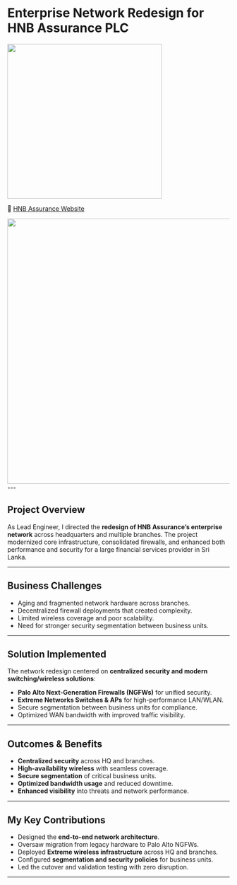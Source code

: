 # Enterprise Network Redesign for HNB Assurance PLC
<p>
  <img src="https://img.shields.io/badge/Role-Lead%20Network%20%26%20Security%20Engineer-blue" width="350">
</p>

🔗 [HNB Assurance Website](https://www.hnbassurance.com)  

<img src="https://img.shields.io/badge/Sanitized-All%20configs%2C%20IPs%20%26%20diagrams%20are%20sanitized.%20No%20customer%20data%20exposed.-red" width="600">
---

## Project Overview
As Lead Engineer, I directed the **redesign of HNB Assurance’s enterprise network** across headquarters and multiple branches. The project modernized core infrastructure, consolidated firewalls, and enhanced both performance and security for a large financial services provider in Sri Lanka.  

---

## Business Challenges
- Aging and fragmented network hardware across branches.  
- Decentralized firewall deployments that created complexity.  
- Limited wireless coverage and poor scalability.  
- Need for stronger security segmentation between business units.  

---

## Solution Implemented
The network redesign centered on **centralized security and modern switching/wireless solutions**:  
- **Palo Alto Next-Generation Firewalls (NGFWs)** for unified security.  
- **Extreme Networks Switches & APs** for high-performance LAN/WLAN.  
- Secure segmentation between business units for compliance.  
- Optimized WAN bandwidth with improved traffic visibility.  

---

## Outcomes & Benefits
- **Centralized security** across HQ and branches.  
- **High-availability wireless** with seamless coverage.  
- **Secure segmentation** of critical business units.  
- **Optimized bandwidth usage** and reduced downtime.  
- **Enhanced visibility** into threats and network performance.  

---

## My Key Contributions
- Designed the **end-to-end network architecture**.  
- Oversaw migration from legacy hardware to Palo Alto NGFWs.  
- Deployed **Extreme wireless infrastructure** across HQ and branches.  
- Configured **segmentation and security policies** for business units.  
- Led the cutover and validation testing with zero disruption.  

---

